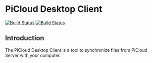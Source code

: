 # PiCloud Desktop Client

[![Build Status](https://drone.owncloud.com/api/badges/owncloud/client/status.svg)](https://drone.owncloud.com/owncloud/client) [![Build Status](https://github.com/owncloud/client/workflows/ownCloud%20CI/badge.svg)](https://github.com/LnkAsia/picloud-win-client/actions)

## Introduction

The PiCloud Desktop Client is a tool to synchronize files from PiCloud Server
with your computer.
